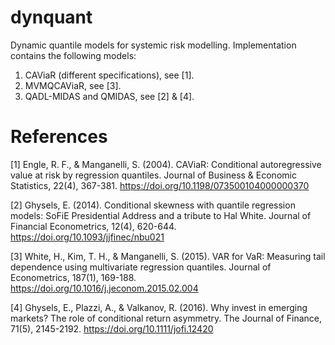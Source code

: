 # dynquant
Dynamic quantile models for systemic risk modelling. Implementation contains the following models:

1. CAViaR (different specifications), see [1]. 
2. MVMQCAViaR, see [3].
2. QADL-MIDAS and QMIDAS, see [2] & [4].

# References

[1] Engle, R. F., & Manganelli, S. (2004). CAViaR: Conditional autoregressive value at risk by regression quantiles. Journal of Business & Economic Statistics, 22(4), 367-381. https://doi.org/10.1198/073500104000000370

[2] Ghysels, E. (2014). Conditional skewness with quantile regression models: SoFiE Presidential Address and a tribute to Hal White. Journal of Financial Econometrics, 12(4), 620-644. https://doi.org/10.1093/jjfinec/nbu021

[3] White, H., Kim, T. H., & Manganelli, S. (2015). VAR for VaR: Measuring tail dependence using multivariate regression quantiles. Journal of Econometrics, 187(1), 169-188. https://doi.org/10.1016/j.jeconom.2015.02.004

[4] Ghysels, E., Plazzi, A., & Valkanov, R. (2016). Why invest in emerging markets? The role of conditional return asymmetry. The Journal of Finance, 71(5), 2145-2192. https://doi.org/10.1111/jofi.12420


